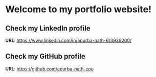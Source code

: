 # Welcome to my portfolio website!

## Check my LinkedIn profile

**URL**: https://www.linkedin.com/in/apurba-nath-613936200/

## Check my GitHub profile

**URL**: https://github.com/apurba-nath-cpu